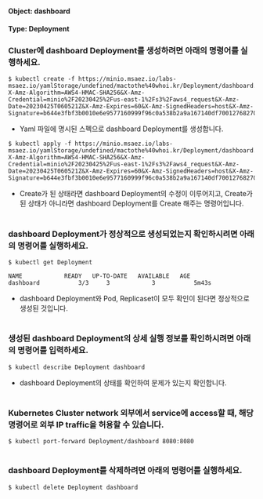 
#### Object: dashboard
#### Type: Deployment

### Cluster에 dashboard Deployment를 생성하려면 아래의 명령어를 실행하세요.

```
$ kubectl create -f https://minio.msaez.io/labs-msaez.io/yamlStorage/undefined/mactothe%40whoi.kr/Deployment/dashboard.yaml?X-Amz-Algorithm=AWS4-HMAC-SHA256&X-Amz-Credential=minio%2F20230425%2Fus-east-1%2Fs3%2Faws4_request&X-Amz-Date=20230425T060521Z&X-Amz-Expires=60&X-Amz-SignedHeaders=host&X-Amz-Signature=b644e3fbf3b0010e6e9577160999f96c0a538b2a9a167140df70012768270ea2
```
- Yaml 파일에 명시된 스펙으로 dashboard Deployment를 생성합니다.

```
$ kubectl apply -f https://minio.msaez.io/labs-msaez.io/yamlStorage/undefined/mactothe%40whoi.kr/Deployment/dashboard.yaml?X-Amz-Algorithm=AWS4-HMAC-SHA256&X-Amz-Credential=minio%2F20230425%2Fus-east-1%2Fs3%2Faws4_request&X-Amz-Date=20230425T060521Z&X-Amz-Expires=60&X-Amz-SignedHeaders=host&X-Amz-Signature=b644e3fbf3b0010e6e9577160999f96c0a538b2a9a167140df70012768270ea2
```
- Create가 된 상태라면 dashboard Deployment의 수정이 이루어지고, Create가 된 상태가 아니라면 dashboard Deployment를 Create 해주는 명령어입니다.  
#

### dashboard Deployment가 정상적으로 생성되었는지 확인하시려면 아래의 명령어를 실행하세요.

```
$ kubectl get Deployment

NAME            READY   UP-TO-DATE   AVAILABLE   AGE
dashboard           3/3     3            3           5m43s

```
- dashboard Deployment와 Pod, Replicaset이 모두 확인이 된다면 정상적으로 생성된 것입니다.
#

### 생성된 dashboard Deployment의 상세 실행 정보를 확인하시려면 아래의 명령어를 입력하세요.

```
$ kubectl describe Deployment dashboard
```
- dashboard Deployment의 상태를 확인하여 문제가 있는지 확인합니다. 
#

### Kubernetes Cluster network 외부에서 service에 access할 때, 해당 명령어로 외부 IP traffic을 허용할 수 있습니다.

```
$ kubectl port-forward Deployment/dashboard 8080:8080
```
#

### dashboard Deployment를 삭제하려면 아래의 명령어를 실행하세요.

```
$ kubectl delete Deployment dashboard
```
#

